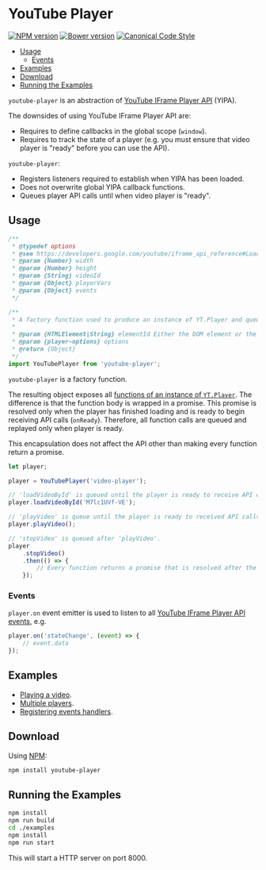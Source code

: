 # YouTube Player

[![NPM version](http://img.shields.io/npm/v/youtube-player.svg?style=flat)](https://www.npmjs.com/package/youtube-player)
[![Bower version](https://badge.fury.io/bo/youtube-player.svg)](http://bower.io/search/?q=youtube-player)
[![Canonical Code Style](https://img.shields.io/badge/code%20style-canonical-blue.svg?style=flat-square)](https://github.com/gajus/canonical)

* [Usage](#usage)
    * [Events](#events)
* [Examples](#examples)
* [Download](#download)
* [Running the Examples](#running-the-examples)

`youtube-player` is an abstraction of [YouTube IFrame Player API](https://developers.google.com/youtube/iframe_api_reference) (YIPA).

The downsides of using YouTube IFrame Player API are:

* Requires to define callbacks in the global scope (`window`).
* Requires to track the state of a player (e.g. you must ensure that video player is "ready" before you can use the API).

`youtube-player`:

* Registers listeners required to establish when YIPA has been loaded.
* Does not overwrite global YIPA callback functions.
* Queues player API calls until when video player is "ready".

##

## Usage

```js
/**
 * @typedef options
 * @see https://developers.google.com/youtube/iframe_api_reference#Loading_a_Video_Player
 * @param {Number} width
 * @param {Number} height
 * @param {String} videoId
 * @param {Object} playerVars
 * @param {Object} events
 */

/**
 * A factory function used to produce an instance of YT.Player and queue function calls and proxy events of the resulting object.
 *
 * @param {HTMLElement|String} elementId Either the DOM element or the id of the HTML element where the API will insert an <iframe>.
 * @param {player~options} options
 * @return {Object}
 */
import YouTubePlayer from 'youtube-player';
```

`youtube-player` is a factory function.

 The resulting object exposes all [functions of an instance of `YT.Player`](https://developers.google.com/youtube/iframe_api_reference#Functions). The difference is that the function body is wrapped in a promise. This promise is resolved only when the player has finished loading and is ready to begin receiving API calls (`onReady`). Therefore, all function calls are queued and replayed only when player is ready.

 This encapsulation does not affect the API other than making every function return a promise.

```js
let player;

player = YouTubePlayer('video-player');

// 'loadVideoById' is queued until the player is ready to receive API calls.
player.loadVideoById('M7lc1UVf-VE');

// 'playVideo' is queue until the player is ready to received API calls and after 'loadVideoById' has been called.
player.playVideo();

// 'stopVideo' is queued after 'playVideo'.
player
    .stopVideo()
    .then(() => {
        // Every function returns a promise that is resolved after the target function has been executed.
    });
```

### Events

`player.on` event emitter is used to listen to all [YouTube IFrame Player API events](https://developers.google.com/youtube/iframe_api_reference#Events), e.g.

```js
player.on('stateChange', (event) => {
    // event.data
});
 ```

## Examples

* [Playing a video](./examples/playing-video/index.html).
* [Multiple players](./examples/multiple-players/index.html).
* [Registering events handlers](./examples/registering-event-handlers/index.html).

## Download

Using [NPM](https://www.npmjs.org/):

```sh
npm install youtube-player
```

## Running the Examples

```sh
npm install
npm run build
cd ./examples
npm install
npm run start
```

This will start a HTTP server on port 8000.
